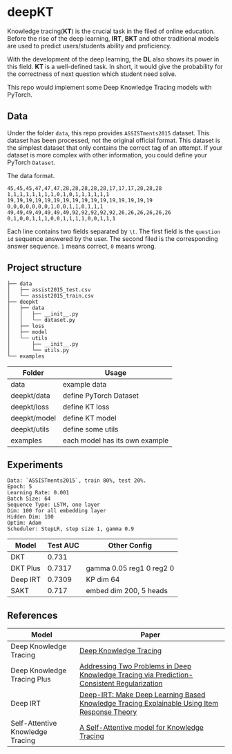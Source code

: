 # deepKT

Knowledge tracing(**KT**) is the crucial task in the filed of online education. Before the rise of the deep learning, **IRT**, **BKT** and other traditional models are used to predict users/students ability and proficiency. 

With the development of the deep learning, the **DL** also shows its power in this field. **KT** is a well-defined task. In short, it would give the probability for the correctness of next question which student need solve.

This repo would implement some Deep Knowledge Tracing models with PyTorch.

## Data

Under the folder `data`, this repo provides `ASSISTments2015` dataset. This dataset has been processed, not the original official format. This dataset is the simplest dataset that only contains the correct tag of an attempt. If your dataset is more complex with other information, you could define your PyTorch `Dataset`.

The data format.

```text
45,45,45,47,47,47,28,28,28,28,28,17,17,17,28,28,28	1,1,1,1,1,1,1,1,0,1,0,1,1,1,1,1,1
19,19,19,19,19,19,19,19,19,19,19,19,19,19,19,19	0,0,0,0,0,0,0,1,0,0,1,1,0,1,1,1
49,49,49,49,49,49,49,92,92,92,92,92,26,26,26,26,26,26	0,1,0,0,1,1,1,0,0,1,1,1,1,0,0,1,1,1
```

Each line contains two fields separated by `\t`. The first field is the `question id` sequence answered by the user. The second filed is the corresponding answer sequence. `1` means correct, `0` means wrong.

## Project structure

```
├── data
│   ├── assist2015_test.csv
│   └── assist2015_train.csv
├── deepkt
│   ├── data
│   │   ├── __init__.py
│   │   └── dataset.py
│   ├── loss
│   ├── model
│   └── utils
│       ├── __init__.py
│       └── utils.py
└── examples
```

| Folder       | Usage                          |
| ------------ | ------------------------------ |
| data         | example data                   |
| deepkt/data  | define PyTorch Dataset         |
| deepkt/loss  | define KT loss                 |
| deepkt/model | define KT model                |
| deepkt/utils | define some utils              |
| examples     | each model has its own example |

## Experiments

```
Data: `ASSISTments2015`, train 80%, test 20%.
Epoch: 5
Learning Rate: 0.001
Batch Size: 64
Sequence Type: LSTM, one layer
Dim: 100 for all embedding layer
Hidden Dim: 100
Optim: Adam
Scheduler: StepLR, step size 1, gamma 0.9
```

| Model    | Test AUC | Other Config             |
| -------- | -------- | ------------------------ |
| DKT      | 0.731    |                          |
| DKT Plus | 0.7317   | gamma 0.05 reg1 0 reg2 0 |
| Deep IRT | 0.7309   | KP dim 64                |
| SAKT     | 0.717    | embed dim 200, 5 heads   |

## References

| Model                            | Paper                                                                                                                               |
| -------------------------------- | ----------------------------------------------------------------------------------------------------------------------------------- |
| Deep Knowledge Tracing           | [Deep Knowledge Tracing](https://arxiv.org/abs/1506.05908)                                                                          |
| Deep Knowledge Tracing Plus      | [Addressing Two Problems in Deep Knowledge Tracing via Prediction-Consistent Regularization](https://arxiv.org/pdf/1806.02180.pdf)  |
| Deep IRT                         | [Deep-IRT: Make Deep Learning Based Knowledge Tracing Explainable Using Item Response Theory](https://arxiv.org/pdf/1904.11738.pdf) |
| Self-Attentive Knowledge Tracing | [A Self-Attentive model for Knowledge Tracing](https://arxiv.org/abs/1907.06837)                                                    |